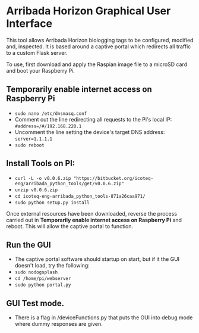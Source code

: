 # Arribada Horizon Graphical User Interface 

This tool allows Arribada Horizon biologging tags to be configured, modified and, inspected. It is based around a captive portal which redirects all traffic to a custom Flask server.

To use, first download and apply the Raspian image file to a microSD card and boot your Raspberry Pi.

## Temporarily enable internet access on Raspberry Pi
* `sudo nano /etc/dnsmasq.conf`
* Comment out the line redirecting all requests to the Pi's local IP: `#address=/#/192.168.220.1`
* Uncomment the line setting the device's target DNS address: `server=1.1.1.1`
* `sudo reboot`

## Install Tools on PI:
* `curl -L -o v0.0.6.zip "https://bitbucket.org/icoteq-eng/arribada_python_tools/get/v0.0.6.zip"`
* `unzip v0.0.6.zip`
* `cd icoteq-eng-arribada_python_tools-871a26caa971/`
* `sudo python setup.py install`

Once external resources have been downloaded, reverse the process carried out in **Temporarily enable internet access on Raspberry Pi** and reboot. This will allow the captive portal to function.

## Run the GUI
* The captive portal software should startup on start, but if it the GUI doesn't load, try the following:
* `sudo nodogsplash`
* `cd /home/pi/webserver`
* `sudo python portal.py`

## GUI Test mode.
* There is a flag in /deviceFunctions.py that puts the GUI into debug mode where dummy responses are given.

